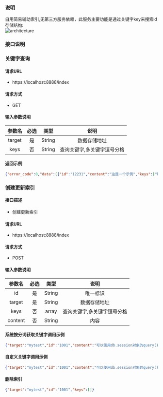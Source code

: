 ### 说明

自用简易辅助索引,无第三方服务依赖，此服务主要功能是通过关键字key来搜索id<BR>
存储结构:<BR>
![architecture](https://gitee.com/yanbin_yb/pyfulltexts/raw/master/存储结构.png)


### 接口说明

### 关键字查询

#### 请求URL

- <span>https://localhost:8888/index</span>

#### 请求方式

- GET

#### 输入参数说明

|       参数名       | 必选 |  类型  |                       说明                       |
| :----------------: | :--: | :----: | :----------------------------------------------: |
|     target     |  是  | String |              数据存储地址               |
|       keys       |  否  | String | 查询关键字,多关键字逗号分格 |

#### 返回示例
```json
{"error_code":0,"data":[{"id":"12231","content":"这是一个示例","keys":["key1","key2"]}]}
```

###  创建更新索引

#### 接口描述

- 创建更新索引

#### 请求URL

- <span>https://localhost:8888/index</span>

#### 请求方式

- POST

#### 输入参数说明

|       参数名       | 必选 |  类型  |                       说明                       |
| :----------------: | :--: | :----: | :----------------------------------------------: |
|       id       |  是  | String | 唯一标识 |
|     target     |  是  | String |              数据存储地址               |
|       keys       |  否  | array | 查询关键字,多关键字逗号分格 |
|       content       |  否  | String | 内容 |


#### 系统按分词获取关键字调用示例
```json
{"target":"mytest","id":"1001","content":"可以使用db.session对象的query()方法来查询数据。"}
```

#### 自定义关键字调用示例
```json
{"target":"mytest","id":"1001","content":"可以使用db.session对象的query()方法来查询数据。","keys":["query","查询","数据"]}
```

#### 删除索引
```json
{"target":"mytest","id":"1001","keys":[]}
```

